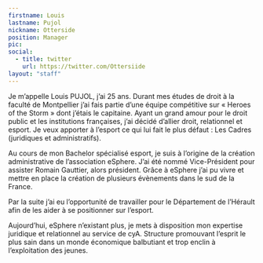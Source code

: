 ```yaml
---
firstname: Louis
lastname: Pujol
nickname: Otterside
position: Manager
pic:
social:
  - title: twitter
    url: https://twitter.com/Ottersiide
layout: "staff"
---
```

<p>
  Je m’appelle Louis PUJOL, j’ai 25 ans. Durant mes études de droit à la faculté de Montpellier j’ai fais partie d’une équipe compétitive sur « Heroes of the Storm » dont j’étais le capitaine. Ayant un grand amour pour le droit public et les institutions françaises, j’ai décidé d’allier droit, relationnel et esport. Je veux apporter à l’esport ce qui lui fait le plus défaut : Les Cadres (juridiques et administratifs).
</p>

<p>
  Au cours de mon Bachelor spécialisé esport, je suis à l’origine de la création administrative de l’association eSphere. J’ai été nommé Vice-Président pour assister Romain Gauttier, alors président. Grâce à eSphere j’ai pu vivre et mettre en place la création de plusieurs évènements dans le sud de la France.
</p>

<p>
  Par la suite j’ai eu l’opportunité de travailler pour le Département de l’Hérault afin de les aider à se positionner sur l’esport.
</p>

<p>
  Aujourd’hui, eSphere n’existant plus, je mets à disposition mon expertise juridique et relationnel au service de cyA. Structure promouvant l’esprit le plus sain dans un monde économique balbutiant et trop enclin à l’exploitation des jeunes.
</p>